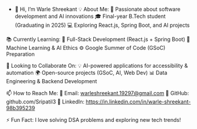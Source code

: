 - 👋 Hi, I’m Warle Shreekant
💡 About Me:
🚀 Passionate about software development and AI innovations
🎓 Final-year B.Tech student (Graduating in 2025)
💻 Exploring React.js, Spring Boot, and AI projects

📚 Currently Learning:
🌱 Full-Stack Development (React.js + Spring Boot)
🤖 Machine Learning & AI Ethics
⚙️ Google Summer of Code (GSoC) Preparation

🤝 Looking to Collaborate On:
💡 AI-powered applications for accessibility & automation
🌍 Open-source projects (GSoC, AI, Web Dev)
📊 Data Engineering & Backend Development

📫 How to Reach Me:
📧 Email: warleshreekant.19297@gmail.com
🔗 GitHub: github.com/Sripatil3
💼 LinkedIn: https://in.linkedin.com/in/warle-shreekant-98b395239

⚡ Fun Fact:
I love solving DSA problems and exploring new tech trends!



